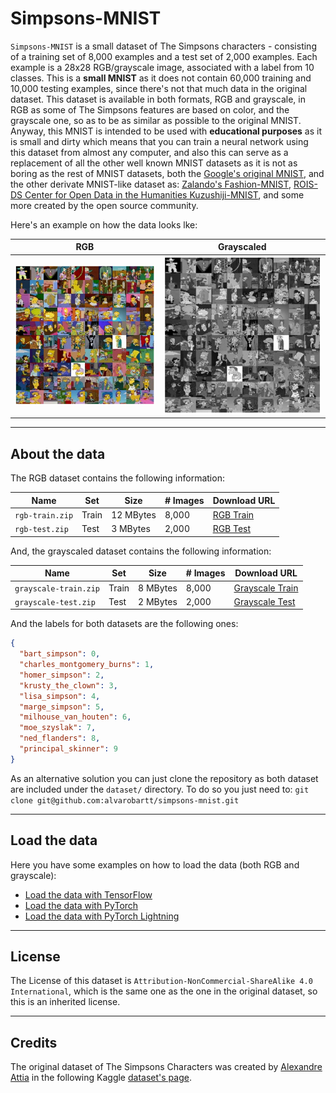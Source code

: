 # Simpsons-MNIST

`Simpsons-MNIST` is a small dataset of The Simpsons characters - consisting of a training set of 8,000 examples
and a test set of 2,000 examples. Each example is a 28x28 RGB/grayscale image, associated with a label from 10 classes.
This is a __small MNIST__ as it does not contain 60,000 training and 10,000 testing examples, since there's not 
that much data in the original dataset. This dataset is available in both formats, RGB and grayscale, in RGB as
some of The Simpsons features are based on color, and the grayscale one, so as to be as similar as possible to the
original MNIST. Anyway, this MNIST is intended to be used with __educational purposes__ as it is small and dirty 
which means that you can train a neural network using this dataset from almost any computer, and
also this can serve as a replacement of all the other well known MNIST datasets as it is not as boring as the
rest of MNIST datasets, both the [Google's original MNIST](https://github.com/google/n-digit-mnist), 
and the other derivate MNIST-like dataset as: [Zalando's Fashion-MNIST](https://github.com/zalandoresearch/fashion-mnist), 
[ROIS-DS Center for Open Data in the Humanities Kuzushiji-MNIST](https://github.com/rois-codh/kmnist), and some
more created by the open source community.

Here's an example on how the data looks lke:

RGB | Grayscaled
:--:|:----------:
<img src="utils/images/rgb-overview.jpg" width="500"/> | <img src="utils/images/grayscale-overview.jpg" width="500"/>

---

## About the data

The RGB dataset contains the following information:

|            Name |   Set |      Size | \# Images | Download URL
|-----------------|-------|-----------|-----------|--------------
| `rgb-train.zip` | Train | 12 MBytes |     8,000 | [RGB Train](https://www.dropbox.com/s/as1q6851qgm7zif/rgb-train.zip)
|  `rgb-test.zip` |  Test |  3 MBytes |     2,000 | [RGB Test](https://www.dropbox.com/s/orz1uxkpxzevpkk/rgb-test.zip)

And, the grayscaled dataset contains the following information:

|                  Name |   Set |      Size | \# Images |     Download URL
|-----------------------|-------|-----------|-----------|------------------
| `grayscale-train.zip` | Train |  8 MBytes |     8,000 | [Grayscale Train](https://www.dropbox.com/s/6s3wh1err59j01j/grayscale-train.zip)
|  `grayscale-test.zip` |  Test |  2 MBytes |     2,000 | [Grayscale Test](https://www.dropbox.com/s/nuhkoxqlaxrxa5o/grayscale-test.zip)

And the labels for both datasets are the following ones:

```json
{
  "bart_simpson": 0,
  "charles_montgomery_burns": 1,
  "homer_simpson": 2,
  "krusty_the_clown": 3,
  "lisa_simpson": 4,
  "marge_simpson": 5,
  "milhouse_van_houten": 6,
  "moe_szyslak": 7,
  "ned_flanders": 8,
  "principal_skinner": 9
}
```

As an alternative solution you can just clone the repository as both dataset are included under the `dataset/`
directory. To do so you just need to: `git clone git@github.com:alvarobartt/simpsons-mnist.git`

---

## Load the data

Here you have some examples on how to load the data (both RGB and grayscale):

- [Load the data with TensorFlow](examples/tensorflow/)
- [Load the data with PyTorch](examples/pytorch/)
- [Load the data with PyTorch Lightning](examples/pytorch_lightning/)

---

## License

The License of this dataset is `Attribution-NonCommercial-ShareAlike 4.0 International`, which is the same one 
as the one in the original dataset, so this is an inherited license.

---

## Credits

The original dataset of The Simpsons Characters was created by [Alexandre Attia](https://github.com/alexattia) in the
following Kaggle [dataset's page](https://www.kaggle.com/alexattia/the-simpsons-characters-dataset).
